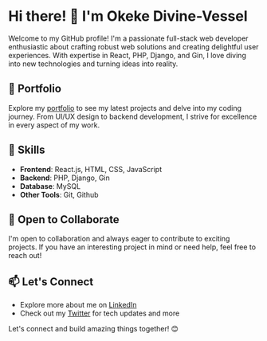 # Hi there! 👋 I'm Okeke Divine-Vessel

Welcome to my GitHub profile! I'm a passionate full-stack web developer enthusiastic about crafting robust web solutions and creating delightful user experiences. With expertise in React, PHP, Django, and Gin, I love diving into new technologies and turning ideas into reality.

## 🚀 Portfolio
Explore my [portfolio](https://okekedivine.vercel.app/) to see my latest projects and delve into my coding journey. From UI/UX design to backend development, I strive for excellence in every aspect of my work.

## 🔧 Skills
- **Frontend**: React.js, HTML, CSS, JavaScript
- **Backend**: PHP, Django, Gin
- **Database**: MySQL
- **Other Tools**: Git, Github

## 🌱 Open to Collaborate
I'm open to collaboration and always eager to contribute to exciting projects. If you have an interesting project in mind or need help, feel free to reach out!

## 📫 Let's Connect
- Explore more about me on [LinkedIn](https://www.linkedin.com/in/okeke-divine-vessel/)
- Check out my [Twitter](https://twitter.com/divinho__) for tech updates and more

Let's connect and build amazing things together! 😊


<!--
**Okeke-Divine/Okeke-Divine** is a ✨ _special_ ✨ repository because its `README.md` (this file) appears on your GitHub profile.

Here are some ideas to get you started:

- 🔭 I’m currently working on ...
- 🌱 I’m currently learning ...
- 👯 I’m looking to collaborate on ...
- 🤔 I’m looking for help with ...
- 💬 Ask me about ...
- 📫 How to reach me: ...
- 😄 Pronouns: ...
- ⚡ Fun fact: ...
-->
